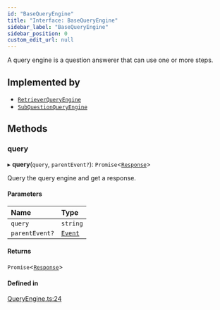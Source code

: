 ```yaml
---
id: "BaseQueryEngine"
title: "Interface: BaseQueryEngine"
sidebar_label: "BaseQueryEngine"
sidebar_position: 0
custom_edit_url: null
---
```


A query engine is a question answerer that can use one or more steps.

## Implemented by

- [`RetrieverQueryEngine`](../classes/RetrieverQueryEngine.md)
- [`SubQuestionQueryEngine`](../classes/SubQuestionQueryEngine.md)

## Methods

### query

▸ **query**(`query`, `parentEvent?`): `Promise`<[`Response`](../classes/Response.md)\>

Query the query engine and get a response.

#### Parameters

| Name | Type |
| :------ | :------ |
| `query` | `string` |
| `parentEvent?` | [`Event`](Event.md) |

#### Returns

`Promise`<[`Response`](../classes/Response.md)\>

#### Defined in

[QueryEngine.ts:24](https://github.com/run-llama/LlamaIndexTS/blob/6f2cb31/packages/core/src/QueryEngine.ts#L24)
